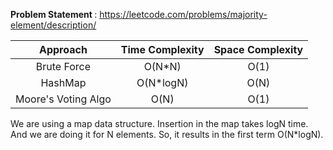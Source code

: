 <b> Problem Statement </b> : https://leetcode.com/problems/majority-element/description/

|      Approach       | Time Complexity | Space Complexity |
| :-----------------: | :-------------: | :--------------: |
|     Brute Force     |     O(N\*N)     |       O(1)       |
|       HashMap       |   O(N\*logN)    |       O(N)       |
| Moore's Voting Algo |      O(N)       |       O(1)       |

We are using a map data structure. Insertion in the map takes logN time. And we are doing it for N elements. So, it results in the first term O(N\*logN).
